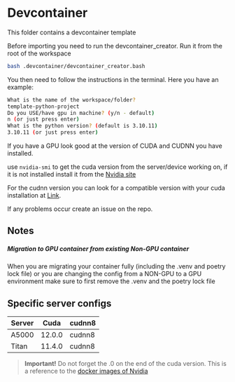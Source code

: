 # Devcontainer

This folder contains a devcontainer template

Before importing you need to run the devcontainer_creator. Run it from the root of the workspace

```bash
bash .devcontainer/devcontainer_creator.bash
```

You then need to follow the instructions in the terminal. Here you have an example:

```bash
What is the name of the workspace/folder?
template-python-project
Do you USE/have gpu in machine? (y/n - default)
n (or just press enter)
What is the python version? (default is 3.10.11)
3.10.11 (or just press enter)
```

If you have a GPU look good at the version of CUDA and CUDNN you have installed.

use `nvidia-smi` to get the cuda version from the server/device working on, if it is not installed install it from the [Nvidia site](https://developer.nvidia.com/cuda-downloads)

For the cudnn version you can look for a compatible version with your cuda installation at [Link](https://developer.nvidia.com/rdp/cudnn-archiv).

If any problems occur create an issue on the repo.

## Notes

##### Migration to GPU container from existing Non-GPU container

When you are migrating your container fully (including the .venv and poetry lock file) or you are changing the config from a NON-GPU to a GPU environment make sure to first remove the .venv and the poetry lock file

## Specific server configs

| Server | Cuda   | cudnn8 |
| ------ | ------ | ------ |
| A5000  | 12.0.0 | cudnn8 |
| Titan  | 11.4.0 | cudnn8 |

> **Important!** Do not forget the .0 on the end of the cuda version. This is a reference to the [docker images of Nvidia](https://hub.docker.com/r/nvidia/cuda/tags)
